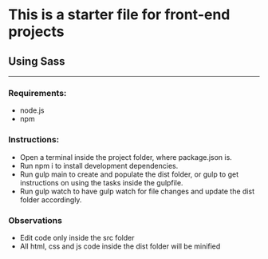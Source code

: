 # This is a starter file for front-end projects
## Using Sass 
***

### Requirements:
* node.js
* npm

### Instructions:

* Open a terminal inside the project folder, where package.json is.
* Run npm i to install development dependencies.
* Run gulp main to create and populate the dist folder, or gulp to get instructions on using the tasks inside the gulpfile.
* Run gulp watch to have gulp watch for file changes and update the dist folder accordingly.

### Observations
* Edit code only inside the src folder
* All html, css and js code inside the dist folder will be minified